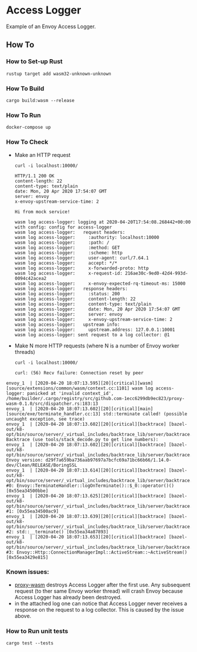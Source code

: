 # Access Logger

Example of an Envoy Access Logger.

## How To

### How to Set-up Rust

```shell
rustup target add wasm32-unknown-unknown
```

### How To Build

```shell
cargo build:wasm --release
```

### How To Run

```shell
docker-compose up
```

### How To Check

* Make an HTTP request
  ```shell
  curl -i localhost:10000/

  HTTP/1.1 200 OK
  content-length: 22
  content-type: text/plain
  date: Mon, 20 Apr 2020 17:54:07 GMT
  server: envoy
  x-envoy-upstream-service-time: 2

  Hi from mock service!
  ```

  ```shell
  wasm log access-logger: logging at 2020-04-20T17:54:08.268442+00:00 with config: config for access-logger
  wasm log access-logger:   request headers:
  wasm log access-logger:     :authority: localhost:10000
  wasm log access-logger:     :path: /
  wasm log access-logger:     :method: GET
  wasm log access-logger:     :scheme: http
  wasm log access-logger:     user-agent: curl/7.64.1
  wasm log access-logger:     accept: */*
  wasm log access-logger:     x-forwarded-proto: http
  wasm log access-logger:     x-request-id: 216ae30c-9ed0-42d4-993d-0094c42acea2
  wasm log access-logger:     x-envoy-expected-rq-timeout-ms: 15000
  wasm log access-logger:   response headers:
  wasm log access-logger:     :status: 200
  wasm log access-logger:     content-length: 22
  wasm log access-logger:     content-type: text/plain
  wasm log access-logger:     date: Mon, 20 Apr 2020 17:54:07 GMT
  wasm log access-logger:     server: envoy
  wasm log access-logger:     x-envoy-upstream-service-time: 2
  wasm log access-logger:   upstream info:
  wasm log access-logger:     upstream.address: 127.0.0.1:10001
  wasm log access-logger: sent request to a log collector: @1
  ```
* Make N more HTTP requests (where N is a number of Envoy worker threads)
  ```shell
  curl -i localhost:10000/

  curl: (56) Recv failure: Connection reset by peer
  ```

```shell
envoy_1  | [2020-04-20 18:07:13.595][20][critical][wasm] [source/extensions/common/wasm/context.cc:1101] wasm log access-logger: panicked at 'invalid context_id', /home/builder/.cargo/registry/src/github.com-1ecc6299db9ec823/proxy-wasm-0.1.0/src/dispatcher.rs:183:13
envoy_1  | [2020-04-20 18:07:13.602][20][critical][main] [source/exe/terminate_handler.cc:13] std::terminate called! (possible uncaught exception, see trace)
envoy_1  | [2020-04-20 18:07:13.602][20][critical][backtrace] [bazel-out/k8-opt/bin/source/server/_virtual_includes/backtrace_lib/server/backtrace.h:91] Backtrace (use tools/stack_decode.py to get line numbers):
envoy_1  | [2020-04-20 18:07:13.602][20][critical][backtrace] [bazel-out/k8-opt/bin/source/server/_virtual_includes/backtrace_lib/server/backtrace.h:92] Envoy version: d29f7a659ba736aab97697a7bcfc69a71bc66b66/1.14.0-dev/Clean/RELEASE/BoringSSL
envoy_1  | [2020-04-20 18:07:13.614][20][critical][backtrace] [bazel-out/k8-opt/bin/source/server/_virtual_includes/backtrace_lib/server/backtrace.h:96] #0: Envoy::TerminateHandler::logOnTerminate()::$_0::operator()() [0x55ea34500bbe]
envoy_1  | [2020-04-20 18:07:13.625][20][critical][backtrace] [bazel-out/k8-opt/bin/source/server/_virtual_includes/backtrace_lib/server/backtrace.h:98] #1: [0x55ea34500ac9]
envoy_1  | [2020-04-20 18:07:13.639][20][critical][backtrace] [bazel-out/k8-opt/bin/source/server/_virtual_includes/backtrace_lib/server/backtrace.h:96] #2: std::__terminate() [0x55ea34a87893]
envoy_1  | [2020-04-20 18:07:13.653][20][critical][backtrace] [bazel-out/k8-opt/bin/source/server/_virtual_includes/backtrace_lib/server/backtrace.h:96] #3: Envoy::Http::ConnectionManagerImpl::ActiveStream::~ActiveStream() [0x55ea3429e815]
```

### Known issues:

* [proxy-wasm](https://github.com/proxy-wasm/proxy-wasm-rust-sdk) destroys Access Logger after the first use.
  Any subsequent request (to ther same Envoy worker thread) will crash Envoy because Access Logger has already been destroyed.
* in the attached log one can notice that Access Logger never receives a response on the request to a log collector.
  This is caused by the issue above.

### How to Run unit tests

```shell
cargo test --tests
```
